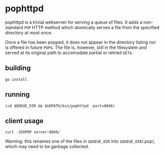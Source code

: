 # pophttpd

pophttpd is a trivial webserver for serving a queue of files.  It adds
a non-standard `POP` HTTP method which atomically serves a file from
the specified directory at most once.

Once a file has been popped, it does not appear in the directory
listing nor is offered in future `POP`s.  The file is, however, still
in the filesystem and served at its original path to accomodate
partial or retried `GET`s.

## building

    go install

## running

    (cd $QUEUE_DIR && $GOPATH/bin/pophttpd -port=8666)

## client usage

    curl -JOXPOP server:8666/

Warning: this renames one of the files in `$QUEUE_DIR` into
`$QUEUE_DIR`/.pop/, which may need to be garbage collected.

